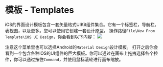 # 模板 - Templates

iOS的界面设计模板包含一套矢量格式UIKit组件集合。它有一个标签栏，导航栏，表视图，以及更多。您可以使用它创建一套设计原型。
操作路径`File\New From Template\iOS UI Design`，你会看到以下内容：
![](http://cdn1.raywenderlich.com/wp-content/uploads/2015/11/SketchNewTemplate.png)

注意这个菜单里也可以选择Android的`Material Design`设计模板。
打开之后你会看到一个包含各种iOS的UI组件的巨大模板。你可以通过在画布上拖拽选择各个控件，你可以通过按住`Command`，并使用鼠标滚轮进行画布缩放。